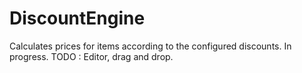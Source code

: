 # DiscountEngine
Calculates prices for items according to the configured discounts.
In progress. 
TODO : Editor, drag and drop.
